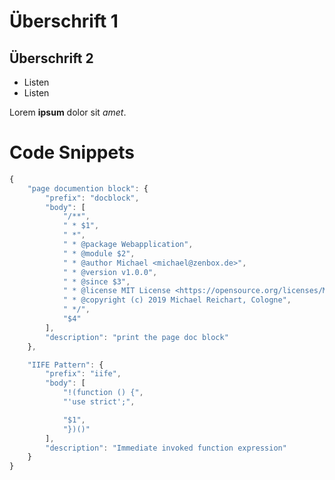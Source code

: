 # Überschrift 1
## Überschrift 2

- Listen
- Listen

Lorem **ipsum** dolor sit *amet*.

# Code Snippets

```javascript
{
	"page documention block": {
		"prefix": "docblock",
		"body": [
			"/**",
			" * $1",
			" *",
			" * @package Webapplication",
			" * @module $2",
			" * @author Michael <michael@zenbox.de>",
			" * @version v1.0.0",
			" * @since $3",
			" * @license MIT License <https://opensource.org/licenses/MIT>",
			" * @copyright (c) 2019 Michael Reichart, Cologne",
			" */",
			"$4"
		],
		"description": "print the page doc block"
	},

	"IIFE Pattern": {
		"prefix": "iife",
		"body": [
			"!(function () {",
			"'use strict';",

			"$1",
			"})()"
		],
		"description": "Immediate invoked function expression"
	}
}
```